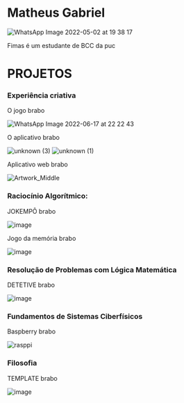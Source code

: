 # Matheus Gabriel

![WhatsApp Image 2022-05-02 at 19 38 17](https://user-images.githubusercontent.com/99271709/174503263-aa27cf55-1f1d-483e-ac7f-eded1a9797e7.jpeg)

Fimas é um estudante de BCC da puc

# PROJETOS

### Experiência criativa

O jogo brabo
 
![WhatsApp Image 2022-06-17 at 22 22 43](https://user-images.githubusercontent.com/99271709/174503337-dc8453b0-988e-493f-927e-5c5c53571cfe.jpeg)

O aplicativo brabo
 
![unknown (3)](https://user-images.githubusercontent.com/99271709/174503464-dc17acb2-8853-4f3e-98ea-c017ed5345eb.png)
![unknown (1)](https://user-images.githubusercontent.com/99271709/174504186-bf147dcd-10f1-4f5c-97c6-da514cf1cf70.png)

Aplicativo web brabo
 
![Artwork_Middle](https://user-images.githubusercontent.com/99271709/174503541-f58a810c-18f3-4cd4-893f-bb1381654328.gif)

 
  
  
### Raciocínio Algorítmico:

JOKEMPÔ brabo
 
![image](https://user-images.githubusercontent.com/99271709/174503694-191d7019-1045-4e39-8497-08a2b71e37a3.png)
  
Jogo da memória brabo
 
![image](https://user-images.githubusercontent.com/99271709/174503749-e67ad690-39f7-492a-a9ac-401f1c601deb.png)

 
### Resolução de Problemas com Lógica Matemática
 
 DETETIVE brabo
  
![image](https://user-images.githubusercontent.com/99271709/174503802-70e841b2-e077-4bef-bb88-7a5c4b71368c.png)
 
  
### Fundamentos de Sistemas Ciberfísicos
 
Baspberry brabo
 
![rasppi](https://user-images.githubusercontent.com/99271709/174503923-f3ca9112-5ced-4e62-9d3e-3e7d7ff38695.jpg)

### Filosofia
 
 TEMPLATE brabo 
  
![image](https://user-images.githubusercontent.com/99271709/174503990-22743c32-50c8-4e56-ab26-28f41f693b44.png)

